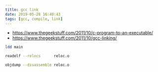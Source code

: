 ```yaml
---
title: gcc link
date: 2019-05-28 16:40:43
tags: [gcc, compile, link]
---
```


* <https://www.thegeekstuff.com/2011/10/c-program-to-an-executable/>
* <https://www.thegeekstuff.com/2011/10/gcc-linking/>

<!--more-->

```sh
ldd main

readelf --relocs      reloc.o

objdump --disassemble reloc.o
```